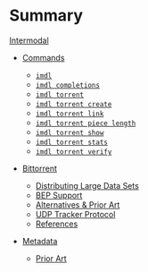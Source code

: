Summary
=======

[Intermodal](./introduction.md)

- [Commands](./commands.md)
  - [`imdl`](./commands/imdl.md)
  - [`imdl completions`](./commands/imdl-completions.md)
  - [`imdl torrent`](./commands/imdl-torrent.md)
  - [`imdl torrent create`](./commands/imdl-torrent-create.md)
  - [`imdl torrent link`](./commands/imdl-torrent-link.md)
  - [`imdl torrent piece length`](./commands/imdl-torrent-piece-length.md)
  - [`imdl torrent show`](./commands/imdl-torrent-show.md)
  - [`imdl torrent stats`](./commands/imdl-torrent-stats.md)
  - [`imdl torrent verify`](./commands/imdl-torrent-verify.md)

- [Bittorrent](./bittorrent.md)
  - [Distributing Large Data Sets](./bittorrent/distributing-large-data-sets.md)
  - [BEP Support](./bittorrent/bep-support.md)
  - [Alternatives & Prior Art](./bittorrent/prior-art.md)
  - [UDP Tracker Protocol](./bittorrent/udp-tracker-protocol.md)
  - [References](./bittorrent/references.md)

- [Metadata](./metadata.md)
  - [Prior Art](./metadata/prior-art.md)
